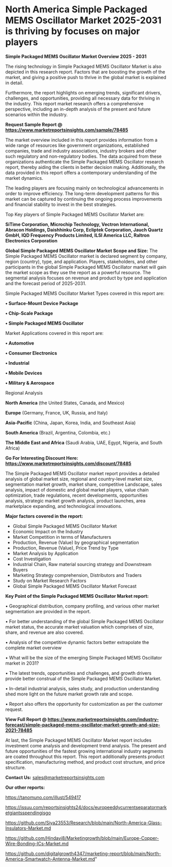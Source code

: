 # North America Simple Packaged MEMS Oscillator Market 2025-2031 is thriving by focuses on major players

<Strong> Simple Packaged MEMS Oscillator Market Overview 2025 - 2031</strong>

The rising technology in Simple Packaged MEMS Oscillator Market is also depicted in this research report. Factors that are boosting the growth of the market, and giving a positive push to thrive in the global market is explained in detail.

Furthermore, the report highlights on emerging trends, significant drivers, challenges, and opportunities, providing all necessary data for thriving in the industry. This report market research offers a comprehensive perspective, including an in-depth analysis of the present and future scenarios within the industry.

<strong>Request Sample Report @ <a href=https://www.marketreportsinsights.com/sample/78485>https://www.marketreportsinsights.com/sample/78485</a></strong>

The market overview included in this report provides information from a wide range of resources like government organizations, established companies, trade and industry associations, industry brokers and other such regulatory and non-regulatory bodies. The data acquired from these organizations authenticate the Simple Packaged MEMS Oscillator research report, thereby aiding the clients in better decision making. Additionally, the data provided in this report offers a contemporary understanding of the market dynamics.

The leading players are focusing mainly on technological advancements in order to improve efficiency. The long-term development patterns for this market can be captured by continuing the ongoing process improvements and financial stability to invest in the best strategies.

Top Key players of Simple Packaged MEMS Oscillator Market are:

<strong>SiTime Corporation, Microchip Technology, Vectron International, Abracon Holdings, Daishhinku Corp, Ecliptek Corporation, Jauch Quartz GmbH, IQD Frequency Products Limited, ILSI America LLC, Raltron Electronics Corporation</strong>

<strong><b>Global Simple Packaged MEMS Oscillator Market Scope and Size:</b></strong>
The Simple Packaged MEMS Oscillator market is declared segment by company, region (country), type, and application. Players, stakeholders, and other participants in the global Simple Packaged MEMS Oscillator market will gain the market scope as they use the report as a powerful resource. The segmental analysis focuses on revenue and product by type and application and the forecast period of 2025-2031.

Simple Packaged MEMS Oscillator Market Types covered in this report are:

<strong>• Surface-Mount Device Package

• Chip-Scale Package

• Simple Packaged MEMS Oscillator</strong>

Market Applications covered in this report are:

<strong>• Automotive

• Consumer Electronics

• Industrial

• Mobile Devices

• Military & Aerospace</strong> 

Regional Analysis

<strong>North America</strong> (the United States, Canada, and Mexico)

<strong>Europe</strong> (Germany, France, UK, Russia, and Italy)

<strong>Asia-Pacific</strong> (China, Japan, Korea, India, and Southeast Asia)

<strong>South America</strong> (Brazil, Argentina, Colombia, etc.)

<strong>The Middle East and Africa</strong> (Saudi Arabia, UAE, Egypt, Nigeria, and South Africa)

<strong>Go For Interesting Discount Here: <a href=https://www.marketreportsinsights.com/discount/78485>https://www.marketreportsinsights.com/discount/78485</a></strong>

The Simple Packaged MEMS Oscillator market report provides a detailed analysis of global market size, regional and country-level market size, segmentation market growth, market share, competitive Landscape, sales analysis, impact of domestic and global market players, value chain optimization, trade regulations, recent developments, opportunities analysis, strategic market growth analysis, product launches, area marketplace expanding, and technological innovations.

<strong><b>Major factors covered in the report:</b></strong>
<ul>
  <li>Global Simple Packaged MEMS Oscillator Market </li>
  <li>Economic Impact on the Industry</li>
  <li>Market Competition in terms of Manufacturers</li>
  <li>Production, Revenue (Value) by geographical segmentation</li>
  <li>Production, Revenue (Value), Price Trend by Type</li>
  <li>Market Analysis by Application</li>
  <li>Cost Investigation</li>
  <li>Industrial Chain, Raw material sourcing strategy and Downstream Buyers</li>
  <li>Marketing Strategy comprehension, Distributors and Traders</li>
  <li>Study on Market Research Factors</li>
  <li>Global Simple Packaged MEMS Oscillator Market Forecast</li>
</ul>

<strong><b>Key Point of the Simple Packaged MEMS Oscillator Market report:</b></strong>

• Geographical distribution, company profiling, and various other market segmentation are provided in the report.

• For better understanding of the global Simple Packaged MEMS Oscillator market status, the accurate market valuation which comprises of size, share, and revenue are also covered.

• Analysis of the competitive dynamic factors better extrapolate the complete market overview

• What will be the size of the emerging Simple Packaged MEMS Oscillator market in 2031?

• The latest trends, opportunities and challenges, and growth drivers provide better construal of the Simple Packaged MEMS Oscillator Market.

• In-detail industrial analysis, sales study, and production understanding shed more light on the future market growth rate and scope.

• Report also offers the opportunity for customization as per the customer request.

<strong><b>View Full Report @ <a href=https://www.marketreportsinsights.com/industry-forecast/simple-packaged-mems-oscillator-market-growth-and-size-2021-78485>https://www.marketreportsinsights.com/industry-forecast/simple-packaged-mems-oscillator-market-growth-and-size-2021-78485</a></b></strong>


At last, the Simple Packaged MEMS Oscillator Market report includes investment come analysis and development trend analysis. The present and future opportunities of the fastest growing international industry segments are coated throughout this report. This report additionally presents product specification, manufacturing method, and product cost structure, and price structure.

<strong>Contact Us:</strong>
sales@marketreportsinsights.com

<strong>Our other reports:</strong>

<a href=https://tanomuno.com/illust/549417>https://tanomuno.com/illust/549417</a>

<a href=https://issuu.com/reportsinsights24/docs/europeeddycurrentseparatormarketgiantsspendingisgo>https://issuu.com/reportsinsights24/docs/europeeddycurrentseparatormarketgiantsspendingisgo</a>

<a href=https://github.com/Siya23553/Research/blob/main/North-America-Glass-Insulators-Market.md>https://github.com/Siya23553/Research/blob/main/North-America-Glass-Insulators-Market.md</a>

<a href=https://github.com/Hindavi8/Marketingrowth/blob/main/Europe-Copper-Wire-Bonding-ICs-Market.md>https://github.com/Hindavi8/Marketingrowth/blob/main/Europe-Copper-Wire-Bonding-ICs-Market.md</a>

<a href=https://github.com/digitalgrowth4347/marketing-report/blob/main/North-America-Smartwatch-Antenna-Market.md>https://github.com/digitalgrowth4347/marketing-report/blob/main/North-America-Smartwatch-Antenna-Market.md</a>"
